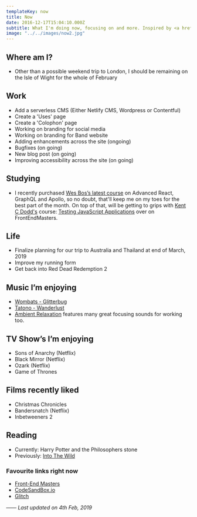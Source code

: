 ```yaml
---
templateKey: now
title: Now
date: 2016-12-17T15:04:10.000Z
subtitle: What I'm doing now, focusing on and more. Inspired by <a href="https://nownownow.com/about">NowNowNow</a>
image: "../../images/now2.jpg"
---
```


## Where am I?
 - Other than a possible weekend trip to London, I should be remaining on the Isle of Wight for the whole of February

## Work
- Add a serverless CMS (Either Netlify CMS, Wordpress or Contentful)
- Create a 'Uses' page
- Create a 'Colophon' page
- Working on branding for social media
- Working on branding for Band website
- Adding enhancements across the site (ongoing)
- Bugfixes (on going)
- New blog post (on going)
- Improving accessibility across the site (on going)

## Studying
- I recently purchased <a href="https://advancedreact.com/">Wes Bos’s latest course</a> on Advanced React, GraphQL and Apollo, so no doubt, that'll keep me on my toes for the best part of the month. On top of that, will be getting to grips with <a href="https://twitter.com/kentcdodds">Kent C Dodd's</a> course: <a href="https://frontendmasters.com/courses/testing-javascript/">Testing JavaScript Applications</a> over on FrontEndMasters.


## Life
- Finalize planning for our trip to Australia and Thailand at end of March, 2019
- Improve my running form
- Get back into Red Dead Redemption 2


## Music I’m enjoying
- <a href="https://open.spotify.com/album/5eMwZy5R5qZB3v3lBumnFZ?si=ymXECYNURimMEnsiC6hUqQ">Wombats - Glitterbug</a>
- <a href="https://open.spotify.com/album/7avB9h2BU0gQGBr8bIR9EO?si=Ys59Zuc0RM-mlLLIKDmgzA">Tatono - Wanderlust</a>
- <a href="https://open.spotify.com/user/spotify/playlist/37i9dQZF1DX3Ogo9pFvBkY?si=OIRST8ZGRJmWFsmEyJUfyg">Ambient Relaxation</a> features many great focusing sounds for working too.

## TV Show’s I’m enjoying
- Sons of Anarchy (Netflix)
- Black Mirror (Netflix)
- Ozark (Netflix)
- Game of Thrones

## Films recently liked
- Christmas Chronicles
- Bandersnatch (Netflix)
- Inbetweeners 2

## Reading
- Currently: Harry Potter and the Philosophers stone
- Previously: <a href="https://www.amazon.co.uk/Into-Wild-Jon-Krakauer/dp/033045367X">Into The Wild</a>


### Favourite links right now
- <a href="https://frontendmasters.com">Front-End Masters</a>
- <a href="https://codesandbox.io">CodeSandBox.io</a>
- <a href="https://glitch.com/">Glitch</a>


—— 
*Last updated  on 4th Feb, 2019*
